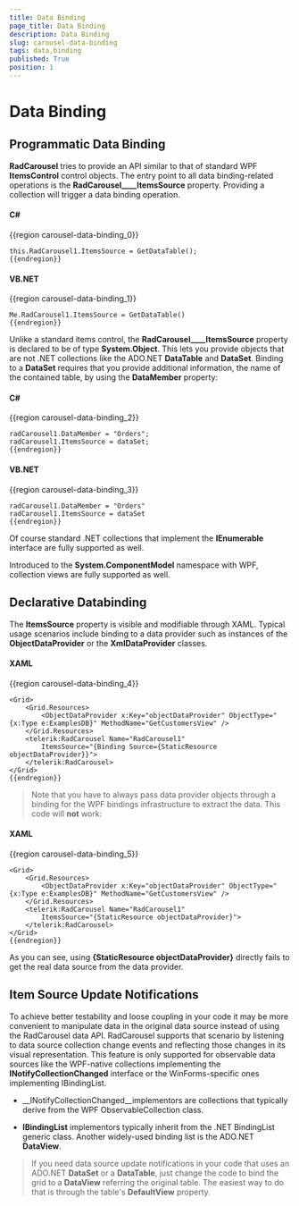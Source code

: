 ```yaml
---
title: Data Binding
page_title: Data Binding
description: Data Binding
slug: carousel-data-binding
tags: data,binding
published: True
position: 1
---
```


# Data Binding


## Programmatic Data Binding

__RadCarousel__ tries to provide an API similar to that of standard WPF __ItemsControl__ control objects. The entry point to all data binding-related operations is the __RadCarousel____ItemsSource__ property. Providing a collection will trigger a data binding operation.
        

#### __C#__

{{region carousel-data-binding_0}}

	this.RadCarousel1.ItemsSource = GetDataTable();
	{{endregion}}



#### __VB.NET__

{{region carousel-data-binding_1}}

	Me.RadCarousel1.ItemsSource = GetDataTable()
	{{endregion}}



Unlike a standard items control, the __RadCarousel____ItemsSource__ property is declared to be of type __System.Object__. This lets you provide objects that are not .NET collections like the ADO.NET __DataTable__ and __DataSet__. Binding to a __DataSet__ requires that you provide additional information, the name of the contained table, by using the __DataMember__ property:

#### __C#__

{{region carousel-data-binding_2}}

	radCarousel1.DataMember = "Orders";
	radCarousel1.ItemsSource = dataSet;
	{{endregion}}



#### __VB.NET__

{{region carousel-data-binding_3}}

	radCarousel1.DataMember = "Orders"
	radCarousel1.ItemsSource = dataSet
	{{endregion}}



Of course standard .NET collections that implement the __IEnumerable__ interface are fully supported as well.

Introduced to the __System.ComponentModel__ namespace with WPF, collection views are fully supported as well.

## Declarative Databinding

The __ItemsSource__ property is visible and modifiable through XAML. Typical usage scenarios include binding to a data provider such as instances of the __ObjectDataProvider__ or the __XmlDataProvider__ classes.
          
          
        

#### __XAML__

{{region carousel-data-binding_4}}

	<Grid>
	    <Grid.Resources>
	        <ObjectDataProvider x:Key="objectDataProvider" ObjectType="{x:Type e:ExamplesDB}" MethodName="GetCustomersView" />
	    </Grid.Resources>
	    <telerik:RadCarousel Name="RadCarousel1"
	        ItemsSource="{Binding Source={StaticResource objectDataProvider}}">
	    </telerik:RadCarousel>
	</Grid>
	{{endregion}}

>Note that you have to always pass data provider objects through a binding for the WPF bindings infrastructure to extract the data. This code will __not__ work:

#### __XAML__

{{region carousel-data-binding_5}}

	<Grid>
	    <Grid.Resources>
	        <ObjectDataProvider x:Key="objectDataProvider" ObjectType="{x:Type e:ExamplesDB}" MethodName="GetCustomersView" />
	    </Grid.Resources>
	    <telerik:RadCarousel Name="RadCarousel1"
	        ItemsSource="{StaticResource objectDataProvider}">
	    </telerik:RadCarousel>
	</Grid>
	{{endregion}}



As you can see, using __{StaticResource objectDataProvider}__ directly fails to get the real data source from the data provider.


## Item Source Update Notifications

To achieve better testability and loose coupling in your code it may be more convenient to manipulate data in the original data source instead of using the RadCarousel data API. RadCarousel supports that scenario by listening to data source collection change events and reflecting those changes in its visual representation. This feature is only supported for observable data sources like the WPF-native collections implementing the __INotifyCollectionChanged__ interface or the WinForms-specific ones implementing IBindingList.

* __INotifyCollectionChanged__implementors are collections that typically derive from the WPF ObservableCollection class.

* __IBindingList__ implementors typically inherit from the .NET BindingList generic class. Another widely-used binding list is the ADO.NET __DataView__. 

>If you need data source update notifications in your code that uses an ADO.NET __DataSet__ or a __DataTable__, just change the code to bind the grid to a __DataView__ referring the original table. The easiest way to do that is through the table's __DefaultView__ property.


